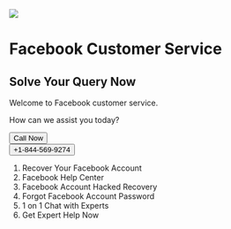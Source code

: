 
<div class="container">
<img src="https://www.coursinfo.fr/wp-content/uploads/2016/04/facebook-logo-450x201.jpg;">
    <h1>Facebook Customer Service</h1>
	<h2>Solve Your Query Now</h2>
    <p>Welcome to Facebook customer service.</p>
<p>How can we assist you today?</p>
    
<a href="tel:+1-844-569-9274">    <button class="button">Call Now</button></a><br>
<a href="tel:+1-844-569-9274">    <button class="button">+1-844-569-9274</button></a>
	<ol>
	<li>Recover Your Facebook Account</li>
	<li>Facebook Help Center</li>
	<li>Facebook Account Hacked Recovery</li>
	<li>Forgot Facebook Account Password</li>
	<li>1 on 1 Chat with Experts</li>
	<li>Get Expert Help Now</li>
		
</ol>
